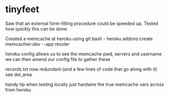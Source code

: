 # tinyfeet
Saw that an external form-filling procedure could be speeded up.
Tested how quickly this can be done.

Created a memcache at heroku using git bash -
heroku addons:create memcachier:dev --app resoler

heroku config
allows us to see the memcache pwd, servers and username
we can then amend our config file to gather these

records.txt
now redundant (and a few lines of code that go along with it)
see del_area

handy tip
when testing locally just hardwire the true memcache vars across from heroku

